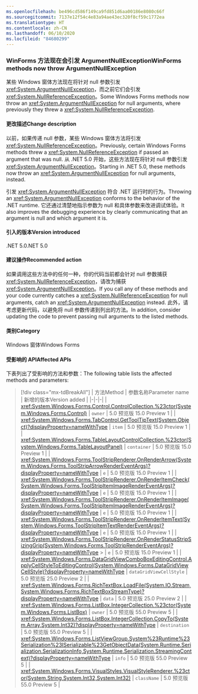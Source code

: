 ```yaml
---
ms.openlocfilehash: be496cd586f149ca9fd851d6aa00186e8080c66f
ms.sourcegitcommit: 7137e12f54c4e83a94ae43ec320f8cf59c1772ea
ms.translationtype: HT
ms.contentlocale: zh-CN
ms.lasthandoff: 06/10/2020
ms.locfileid: "84680299"
---
```

### <a name="winforms-methods-now-throw-argumentnullexception"></a><span data-ttu-id="98b61-101">WinForms 方法现在会引发 ArgumentNullException</span><span class="sxs-lookup"><span data-stu-id="98b61-101">WinForms methods now throw ArgumentNullException</span></span>

<span data-ttu-id="98b61-102">某些 Windows 窗体方法现在将针对 null 参数引发 <xref:System.ArgumentNullException>，而之前它们会引发 <xref:System.NullReferenceException>。</span><span class="sxs-lookup"><span data-stu-id="98b61-102">Some Windows Forms methods now throw an <xref:System.ArgumentNullException> for null arguments, where previously they threw a <xref:System.NullReferenceException>.</span></span>

#### <a name="change-description"></a><span data-ttu-id="98b61-103">更改描述</span><span class="sxs-lookup"><span data-stu-id="98b61-103">Change description</span></span>

<span data-ttu-id="98b61-104">以前，如果传递 null 参数，某些 Windows 窗体方法将引发 <xref:System.NullReferenceException>。</span><span class="sxs-lookup"><span data-stu-id="98b61-104">Previously, certain Windows Forms methods threw a <xref:System.NullReferenceException> if passed an argument that was null.</span></span> <span data-ttu-id="98b61-105">从 .NET 5.0 开始，这些方法现在将针对 null 参数引发 <xref:System.ArgumentNullException>。</span><span class="sxs-lookup"><span data-stu-id="98b61-105">Starting in .NET 5.0, these methods now throw an <xref:System.ArgumentNullException> for null arguments, instead.</span></span>

<span data-ttu-id="98b61-106">引发 <xref:System.ArgumentNullException> 符合 .NET 运行时的行为。</span><span class="sxs-lookup"><span data-stu-id="98b61-106">Throwing an <xref:System.ArgumentNullException> conforms to the behavior of the .NET runtime.</span></span> <span data-ttu-id="98b61-107">它还通过清楚地指示参数为 null 和具体参数来改进调试体验。</span><span class="sxs-lookup"><span data-stu-id="98b61-107">It also improves the debugging experience by clearly communicating that an argument is null and which argument it is.</span></span>

#### <a name="version-introduced"></a><span data-ttu-id="98b61-108">引入的版本</span><span class="sxs-lookup"><span data-stu-id="98b61-108">Version introduced</span></span>

<span data-ttu-id="98b61-109">.NET 5.0</span><span class="sxs-lookup"><span data-stu-id="98b61-109">.NET 5.0</span></span>

#### <a name="recommended-action"></a><span data-ttu-id="98b61-110">建议操作</span><span class="sxs-lookup"><span data-stu-id="98b61-110">Recommended action</span></span>

<span data-ttu-id="98b61-111">如果调用这些方法中的任何一种，你的代码当前都会针对 null 参数捕获 <xref:System.NullReferenceException>，请改为捕获 <xref:System.ArgumentNullException>。</span><span class="sxs-lookup"><span data-stu-id="98b61-111">If you call any of these methods and your code currently catches a <xref:System.NullReferenceException> for null arguments, catch an <xref:System.ArgumentNullException> instead.</span></span> <span data-ttu-id="98b61-112">此外，请考虑更新代码，以避免将 null 参数传递到列出的方法。</span><span class="sxs-lookup"><span data-stu-id="98b61-112">In addition, consider updating the code to prevent passing null arguments to the listed methods.</span></span>

#### <a name="category"></a><span data-ttu-id="98b61-113">类别</span><span class="sxs-lookup"><span data-stu-id="98b61-113">Category</span></span>

<span data-ttu-id="98b61-114">Windows 窗体</span><span class="sxs-lookup"><span data-stu-id="98b61-114">Windows Forms</span></span>

#### <a name="affected-apis"></a><span data-ttu-id="98b61-115">受影响的 API</span><span class="sxs-lookup"><span data-stu-id="98b61-115">Affected APIs</span></span>

<span data-ttu-id="98b61-116">下表列出了受影响的方法和参数：</span><span class="sxs-lookup"><span data-stu-id="98b61-116">The following table lists the affected methods and parameters:</span></span>

> [!div class="mx-tdBreakAll"]
> | <span data-ttu-id="98b61-117">方法</span><span class="sxs-lookup"><span data-stu-id="98b61-117">Method</span></span> | <span data-ttu-id="98b61-118">参数名称</span><span class="sxs-lookup"><span data-stu-id="98b61-118">Parameter name</span></span> | <span data-ttu-id="98b61-119">新增的版本</span><span class="sxs-lookup"><span data-stu-id="98b61-119">Version added</span></span> |
> |-|-|-|
> | <xref:System.Windows.Forms.Control.ControlCollection.%23ctor(System.Windows.Forms.Control)> | `owner` | <span data-ttu-id="98b61-120">5.0 预览版 1</span><span class="sxs-lookup"><span data-stu-id="98b61-120">5.0 Preview 1</span></span> |
> | <xref:System.Windows.Forms.TabControl.GetToolTipText(System.Object)?displayProperty=nameWithType> | `item` | <span data-ttu-id="98b61-121">5.0 预览版 1</span><span class="sxs-lookup"><span data-stu-id="98b61-121">5.0 Preview 1</span></span> |
> | <xref:System.Windows.Forms.TableLayoutControlCollection.%23ctor(System.Windows.Forms.TableLayoutPanel)> | `container` | <span data-ttu-id="98b61-122">5.0 预览版 1</span><span class="sxs-lookup"><span data-stu-id="98b61-122">5.0 Preview 1</span></span> |
> | <xref:System.Windows.Forms.ToolStripRenderer.OnRenderArrow(System.Windows.Forms.ToolStripArrowRenderEventArgs)?displayProperty=nameWithType> | `e` | <span data-ttu-id="98b61-123">5.0 预览版 1</span><span class="sxs-lookup"><span data-stu-id="98b61-123">5.0 Preview 1</span></span> |
> | <xref:System.Windows.Forms.ToolStripRenderer.OnRenderItemCheck(System.Windows.Forms.ToolStripItemImageRenderEventArgs)?displayProperty=nameWithType> | `e` | <span data-ttu-id="98b61-124">5.0 预览版 1</span><span class="sxs-lookup"><span data-stu-id="98b61-124">5.0 Preview 1</span></span> |
> | <xref:System.Windows.Forms.ToolStripRenderer.OnRenderItemImage(System.Windows.Forms.ToolStripItemImageRenderEventArgs)?displayProperty=nameWithType> | `e` | <span data-ttu-id="98b61-125">5.0 预览版 1</span><span class="sxs-lookup"><span data-stu-id="98b61-125">5.0 Preview 1</span></span> |
> | <xref:System.Windows.Forms.ToolStripRenderer.OnRenderItemText(System.Windows.Forms.ToolStripItemTextRenderEventArgs)?displayProperty=nameWithType> | `e` | <span data-ttu-id="98b61-126">5.0 预览版 1</span><span class="sxs-lookup"><span data-stu-id="98b61-126">5.0 Preview 1</span></span> |
> | <xref:System.Windows.Forms.ToolStripRenderer.OnRenderStatusStripSizingGrip(System.Windows.Forms.ToolStripRenderEventArgs)?displayProperty=nameWithType> > | `e` | <span data-ttu-id="98b61-127">5.0 预览版 1</span><span class="sxs-lookup"><span data-stu-id="98b61-127">5.0 Preview 1</span></span> |
> | <xref:System.Windows.Forms.DataGridViewComboBoxEditingControl.ApplyCellStyleToEditingControl(System.Windows.Forms.DataGridViewCellStyle)?displayProperty=nameWithType> | `dataGridViewCellStyle` | <span data-ttu-id="98b61-128">5.0 预览版 2</span><span class="sxs-lookup"><span data-stu-id="98b61-128">5.0 Preview 2</span></span> |
> | <xref:System.Windows.Forms.RichTextBox.LoadFile(System.IO.Stream,System.Windows.Forms.RichTextBoxStreamType)?displayProperty=nameWithType> | `data` | <span data-ttu-id="98b61-129">5.0 预览版 2</span><span class="sxs-lookup"><span data-stu-id="98b61-129">5.0 Preview 2</span></span> |
> | <xref:System.Windows.Forms.ListBox.IntegerCollection.%23ctor(System.Windows.Forms.ListBox)> | `owner` | <span data-ttu-id="98b61-130">5.0 预览版 5</span><span class="sxs-lookup"><span data-stu-id="98b61-130">5.0 Preview 5</span></span> |
> | <xref:System.Windows.Forms.ListBox.IntegerCollection.CopyTo(System.Array,System.Int32)?displayProperty=nameWithType> | `destination` | <span data-ttu-id="98b61-131">5.0 预览版 5</span><span class="sxs-lookup"><span data-stu-id="98b61-131">5.0 Preview 5</span></span> |
> | <xref:System.Windows.Forms.ListViewGroup.System%23Runtime%23Serialization%23ISerializable%23GetObjectData(System.Runtime.Serialization.SerializationInfo,System.Runtime.Serialization.StreamingContext)?displayProperty=nameWithType> | `info` | <span data-ttu-id="98b61-132">5.0 预览版 5</span><span class="sxs-lookup"><span data-stu-id="98b61-132">5.0 Preview 5</span></span> |
> | <xref:System.Windows.Forms.VisualStyles.VisualStyleRenderer.%23ctor(System.String,System.Int32,System.Int32)> | `className` | <span data-ttu-id="98b61-133">5.0 预览版 5</span><span class="sxs-lookup"><span data-stu-id="98b61-133">5.0 Preview 5</span></span> |

<!-- 

#### Affected APIs

- `M:System.Windows.Forms.Control.ControlCollection.#ctor(System.Windows.Forms.Control)`
- `M:System.Windows.Forms.TabControl.GetToolTipText(System.Object)`
- `M:System.Windows.Forms.TableLayoutControlCollection.#ctor(System.Windows.Forms.TableLayoutPanel)`
- `M:System.Windows.Forms.ToolStripRenderer.OnRenderArrow(System.Windows.Forms.ToolStripArrowRenderEventArgs)`
- `M:System.Windows.Forms.ToolStripRenderer.OnRenderItemImage(System.Windows.Forms.ToolStripItemImageRenderEventArgs)`
- `M:System.Windows.Forms.ToolStripRenderer.OnRenderItemCheck(System.Windows.Forms.ToolStripItemImageRenderEventArgs)`
- `M:System.Windows.Forms.ToolStripRenderer.OnRenderItemText(System.Windows.Forms.ToolStripItemTextRenderEventArgs)`
- `M:System.Windows.Forms.ToolStripRenderer.OnRenderStatusStripSizingGrip(System.Windows.Forms.ToolStripRenderEventArgs)`
- `M:System.Windows.Forms.DataGridViewComboBoxEditingControl.ApplyCellStyleToEditingControl(System.Windows.Forms.DataGridViewCellStyle)`
- `M:System.Windows.Forms.RichTextBox.LoadFile(System.IO.Stream,System.Windows.Forms.RichTextBoxStreamType)`
- `M:System.Windows.Forms.ListViewGroup.System%23Runtime%23Serialization%23ISerializable%23GetObjectData(System.Runtime.Serialization.SerializationInfo,System.Runtime.Serialization.StreamingContext)`
- `M:System.Windows.Forms.VisualStyles.VisualStyleRenderer.%23ctor(System.String,System.Int32,System.Int32)`
- `M:System.Windows.Forms.ListBox.IntegerCollection.%23ctor(System.Windows.Forms.ListBox)`
- `M:System.Windows.Forms.ListBox.IntegerCollection.CopyTo(System.Array,System.Int32)`

-->

